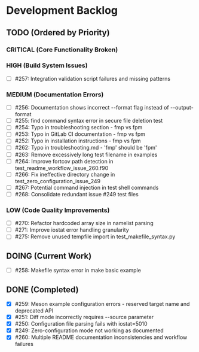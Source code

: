 # Development Backlog

## TODO (Ordered by Priority)

### CRITICAL (Core Functionality Broken)

### HIGH (Build System Issues)
- [ ] #257: Integration validation script failures and missing patterns

### MEDIUM (Documentation Errors)
- [ ] #256: Documentation shows incorrect --format flag instead of --output-format
- [ ] #255: find command syntax error in secure file deletion test
- [ ] #254: Typo in troubleshooting section - fmp vs fpm
- [ ] #253: Typo in GitLab CI documentation - fmp vs fpm
- [ ] #252: Typo in installation instructions - fmp vs fpm
- [ ] #262: Typo in troubleshooting.md - 'fmp' should be 'fpm'
- [ ] #263: Remove excessively long test filename in examples
- [ ] #264: Improve fortcov path detection in test_readme_workflow_issue_260.f90
- [ ] #266: Fix ineffective directory change in test_zero_configuration_issue_249
- [ ] #267: Potential command injection in test shell commands
- [ ] #268: Consolidate redundant issue #249 test files

### LOW (Code Quality Improvements)
- [ ] #270: Refactor hardcoded array size in namelist parsing
- [ ] #271: Improve iostat error handling granularity
- [ ] #275: Remove unused tempfile import in test_makefile_syntax.py

## DOING (Current Work)
- [ ] #258: Makefile syntax error in make basic example

## DONE (Completed)
- [x] #259: Meson example configuration errors - reserved target name and deprecated API
- [x] #251: Diff mode incorrectly requires --source parameter
- [x] #250: Configuration file parsing fails with iostat=5010
- [x] #249: Zero-configuration mode not working as documented
- [x] #260: Multiple README documentation inconsistencies and workflow failures